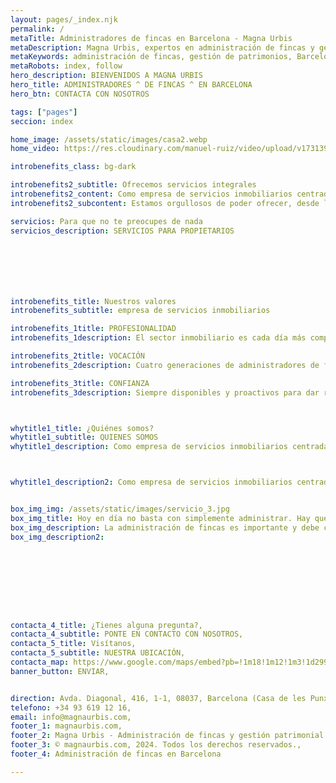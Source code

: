 ```yaml
---
layout: pages/_index.njk
permalink: /
metaTitle: Administradores de fincas en Barcelona - Magna Urbis
metaDescription: Magna Urbis, expertos en administración de fincas y gestión de patrimonios en Barcelona con más de 100 años de experiencia.
metaKeywords: administración de fincas, gestión de patrimonios, Barcelona, inmobiliaria, alquiler de viviendas
metaRobots: index, follow
hero_description: BIENVENIDOS A MAGNA URBIS
hero_title: ADMINISTRADORES ^ DE FINCAS ^ EN BARCELONA
hero_btn: CONTACTA CON NOSOTROS

tags: ["pages"]
seccion: index

home_image: /assets/static/images/casa2.webp 
home_video: https://res.cloudinary.com/manuel-ruiz/video/upload/v1731396624/xvyicosnmkxss2z2meyo.mp4

introbenefits_class: bg-dark

introbenefits2_subtitle: Ofrecemos servicios integrales
introbenefits2_content: Como empresa de servicios inmobiliarios centrada en la administración de Comunidades de Propietarios y en la gestión de patrimonios inmobiliarios en régimen de alquiler orientamos nuestros esfuerzos a la conservación y optimización de los activos inmobiliarios de nuestros clientes. 
introbenefits2_subcontent: Estamos orgullosos de poder ofrecer, desde la seguridad que nuestra historia inspira y nuestro presente garantiza, un excelente servicio que asegura nuestra mayor recompensa - la confianza y satisfacción de nuestros clientes.

servicios: Para que no te preocupes de nada
servicios_description: SERVICIOS PARA PROPIETARIOS







introbenefits_title: Nuestros valores
introbenefits_subtitle: empresa de servicios inmobiliarios 

introbenefits_1title: PROFESIONALIDAD
introbenefits_1description: El sector inmobiliario es cada día más complejo y técnico. Cuenta con un profesional especialista en administración de fincas o gestión de patrimonios inmobiliarios.

introbenefits_2title: VOCACIÓN
introbenefits_2description: Cuatro generaciones de administradores de fincas, aprendiendo y avanzando cada día para darte el mejor servicio.

introbenefits_3title: CONFIANZA
introbenefits_3description: Siempre disponibles y proactivos para dar respuesta a las necesidades de nuestros clientes.



whytitle1_title: ¿Quiénes somos?
whytitle1_subtitle: QUIENES SOMOS
whytitle1_description: Como empresa de servicios inmobiliarios centrada en la administración de Comunidades de Propietarios y en la gestión de patrimonios inmobiliarios en régimen de alquiler orientamos nuestros esfuerzos a la conservación y optimización de los activos inmobiliarios.



whytitle1_description2: Como empresa de servicios inmobiliarios centrada en la administración de Comunidades de Propietarios y en la gestión de patrimonios inmobiliarios en régimen de alquiler orientamos nuestros esfuerzos a la conservación y optimización de los activos inmobiliarios de nuestros clientes. 


box_img_img: /assets/static/images/servicio_3.jpg
box_img_title: Hoy en día no basta con simplemente administrar. Hay que hacerlo con rigor, transparencia, cercanía y profesionalidad.
box_img_description: La administración de fincas es importante y debe confiarse a una empresa preparada y solvente, por ello adaptamos nuestros servicios a las necesidades de tu Comunidad de Propietarios
box_img_description2: 









contacta_4_title: ¿Tienes alguna pregunta?,
contacta_4_subtitle: PONTE EN CONTACTO CON NOSOTROS,
contacta_5_title: Visítanos,
contacta_5_subtitle: NUESTRA UBICACIÓN,
contacta_map: https://www.google.com/maps/embed?pb=!1m18!1m12!1m3!1d2992.898683892382!2d2.1614165763079742!3d41.39800659533604!2m3!1f0!2f0!3f0!3m2!1i1024!2i768!4f13.1!3m3!1m2!1s0x12a4a294dae03357%3A0xae747d3d1080c597!2sCasa%20Les%20Punxes%20x%20Cloudworks!5e0!3m2!1ses!2ses!4v1725699856594!5m2!1ses!2ses,
banner_button: ENVIAR,


direction: Avda. Diagonal, 416, 1-1, 08037, Barcelona (Casa de les Punxes),
telefono: +34 93 619 12 16,
email: info@magnaurbis.com,
footer_1: magnaurbis.com,
footer_2: Magna Urbis - Administración de fincas y gestión patrimonial en Barcelona desde 1908.,
footer_3: © magnaurbis.com, 2024. Todos los derechos reservados.,
footer_4: Administración de fincas en Barcelona

---
```


<script>
  (function() {
    if (window.location.hash.includes("recovery_token")) {
      window.location.href = "/password-recovery.html" + window.location.hash;
    }
  })();
</script>
